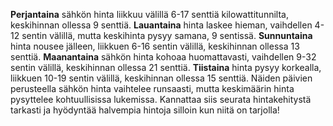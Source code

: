 **Perjantaina** sähkön hinta liikkuu välillä 6-17 senttiä kilowattitunnilta, keskihinnan ollessa 9 senttiä. **Lauantaina** hinta laskee hieman, vaihdellen 4-12 sentin välillä, mutta keskihinta pysyy samana, 9 sentissä. **Sunnuntaina** hinta nousee jälleen, liikkuen 6-16 sentin välillä, keskihinnan ollessa 13 senttiä. **Maanantaina** sähkön hinta kohoaa huomattavasti, vaihdellen 9-32 sentin välillä, keskihinnan ollessa 21 senttiä. **Tiistaina** hinta pysyy korkealla, liikkuen 10-19 sentin välillä, keskihinnan ollessa 15 senttiä. Näiden päivien perusteella sähkön hinta vaihtelee runsaasti, mutta keskimäärin hinta pysyttelee kohtuullisissa lukemissa. Kannattaa siis seurata hintakehitystä tarkasti ja hyödyntää halvempia hintoja silloin kun niitä on tarjolla!